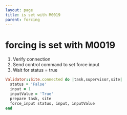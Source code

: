 ```yaml
---
layout: page
title: is set with M0019
parent: forcing
---
```


# forcing is set with M0019

1. Verify connection
2. Send control command to set force input
3. Wait for status = true

```ruby
Validator::Site.connected do |task,supervisor,site|
  status = 'False'
  input = 1
  inputValue = 'True'
  prepare task, site
  force_input status, input, inputValue
end
```

